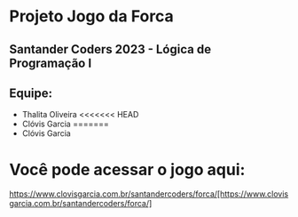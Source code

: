 # Projeto Jogo da Forca
## Santander Coders 2023 - Lógica de Programação I
## Equipe:
- Thalita Oliveira
<<<<<<< HEAD
- Clóvis Garcia
=======
- Clóvis Garcia

# Você pode acessar o jogo aqui:
https://www.clovisgarcia.com.br/santandercoders/forca/[https://www.clovisgarcia.com.br/santandercoders/forca/]
